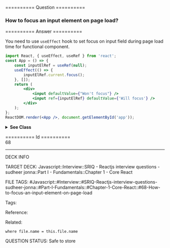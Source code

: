 ========== Question ==========  

### How to focus an input element on page load?  

========== Answer ==========  

You need to use `useEffect` hook to set focus on input field during page load
time for functional component.

```jsx
import React, { useEffect, useRef } from 'react';
const App = () => {
    const inputElRef = useRef(null);
    useEffect(() => {
        inputElRef.current.focus();
    }, []);
    return (
        <div>
            <input defaultValue={"Won't focus"} />
            <input ref={inputElRef} defaultValue={'Will focus'} />
        </div>
    );
};
ReactDOM.render(<App />, document.getElementById('app'));
```

  <details><summary><b>See Class</b></summary>

  <p>

You can do it by creating _ref_ for `input` element and using it in
`componentDidMount()`:

```jsx
class App extends React.Component {
    componentDidMount() {
        this.nameInput.focus();
    }
    render() {
        return (
            <div>
                <input defaultValue={"Won't focus"} />
                <input
                    ref={(input) => (this.nameInput = input)}
                    defaultValue={'Will focus'}
                />
            </div>
        );
    }
}
ReactDOM.render(<App />, document.getElementById('app'));
```

  </p>

  </details>

========== Id ==========  
68

---

DECK INFO

TARGET DECK: Javascript::Interview::SRIQ - Reactjs interview questions - sudheer jonna::Part I - Fundamentals::Chapter 1 - Core React

FILE TAGS: #Javascript::#Interview::#SRIQ-Reactjs-interview-questions-sudheer-jonna::#Part-I-Fundamentals::#Chapter-1-Core-React::#68-How-to-focus-an-input-element-on-page-load

Tags:

Reference:

Related:

```dataview
where file.name = this.file.name
```
QUESTION STATUS: Safe to store
